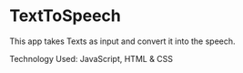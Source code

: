 # TextToSpeech

This app takes Texts as input and convert it into the speech.

Technology Used: JavaScript, HTML & CSS
